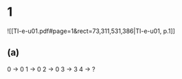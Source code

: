 # 1
![[TI-e-u01.pdf#page=1&rect=73,311,531,386|TI-e-u01, p.1]]

## (a)
0 -> 0
1 -> 0
2 -> 0
3 -> 3
4 -> ?